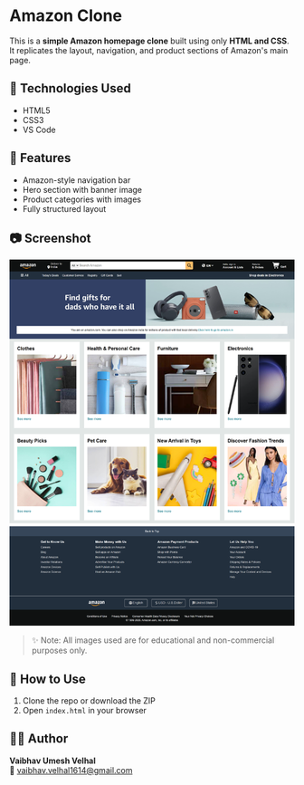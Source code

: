 # Amazon Clone

This is a **simple Amazon homepage clone** built using only **HTML and CSS**.  
It replicates the layout, navigation, and product sections of Amazon's main page.

## 🔧 Technologies Used
- HTML5  
- CSS3  
- VS Code

## 🧩 Features
- Amazon-style navigation bar  
- Hero section with banner image  
- Product categories with images  
- Fully structured layout

## 📷 Screenshot

![Amazon Clone Screenshot](Amazon_Clone_Project_Output.png)

> ✨ Note: All images used are for educational and non-commercial purposes only.

## 📁 How to Use
1. Clone the repo or download the ZIP  
2. Open `index.html` in your browser

## 🧑‍💻 Author

**Vaibhav Umesh Velhal**  
📧 [vaibhav.velhal1614@gmail.com](mailto:vaibhav.velhal1614@gmail.com)
